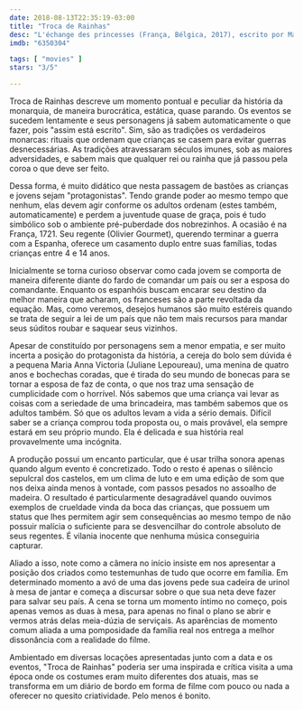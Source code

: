 ```yaml
---
date: 2018-08-13T22:35:19-03:00
title: "Troca de Rainhas"
desc: "L'échange des princesses (França, Bélgica, 2017), escrito por Marc Dugain baseado e Chantal Thomas baseado no romance deste, dirigido por Dugain, com Lambert Wilson, Anamaria Vartolomei, Olivier Gourmet, Catherine Mouchet, Kacey Mottet Klein, Igor van Dessel, Juliane Lepoureau, Patrick Descamps, Thomas Mustin. Crítica escrita para o site CinemAqui."
imdb: "6350304"

tags: [ "movies" ]
stars: "3/5"

---
```

Troca de Rainhas descreve um momento pontual e peculiar da história da monarquia, de maneira burocrática, estática, quase parando. Os eventos se sucedem lentamente e seus personagens já sabem automaticamente o que fazer, pois "assim está escrito". Sim, são as tradições os verdadeiros monarcas: rituais que ordenam que crianças se casem para evitar guerras desnecessárias. As tradições atravessaram séculos imunes, sob as maiores adversidades, e sabem mais que qualquer rei ou rainha que já passou pela coroa o que deve ser feito.

Dessa forma, é muito didático que nesta passagem de bastões as crianças e jovens sejam "protagonistas". Tendo grande poder ao mesmo tempo que nenhum, elas devem agir conforme os adultos ordenam (estes também, automaticamente) e perdem a juventude quase de graça, pois é tudo simbólico sob o ambiente pré-puberdade dos nobrezinhos. A ocasião é na França, 1721. Seu regente (Olivier Gourmet), querendo terminar a guerra com a Espanha, oferece um casamento duplo entre suas famílias, todas crianças entre 4 e 14 anos.

Inicialmente se torna curioso observar como cada jovem se comporta de maneira diferente diante do fardo de comandar um país ou ser a esposa do comandante. Enquanto os espanhóis buscam encarar seu destino da melhor maneira que acharam, os franceses são a parte revoltada da equação. Mas, como veremos, desejos humanos são muito estéreis quando se trata de seguir a lei de um país que não tem mais recursos para mandar seus súditos roubar e saquear seus vizinhos.

Apesar de constituído por personagens sem a menor empatia, e ser muito incerta a posição do protagonista da história, a cereja do bolo sem dúvida é a pequena Maria Anna Victoria (Juliane Lepoureau), uma menina de quatro anos e bochechas coradas, que é tirada do seu mundo de bonecas para se tornar a esposa de faz de conta, o que nos traz uma sensação de cumplicidade com o horrível. Nós sabemos que uma criança vai levar as coisas com a seriedade de uma brincadeira, mas também sabemos que os adultos também. Só que os adultos levam a vida a sério demais. Difícil saber se a criança comprou toda proposta ou, o mais provável, ela sempre estará em seu próprio mundo. Ela é delicada e sua história real provavelmente uma incógnita.

A produção possui um encanto particular, que é usar trilha sonora apenas quando algum evento é concretizado. Todo o resto é apenas o silêncio sepulcral dos castelos, em um clima de luto e em uma edição de som que nos deixa ainda menos à vontade, com passos pesados no assoalho de madeira. O resultado é particularmente desagradável quando ouvimos exemplos de crueldade vinda da boca das crianças, que possuem um status que lhes permitem agir sem consequências ao mesmo tempo de não possuir malícia o suficiente para se desvencilhar do controle absoluto de seus regentes. É vilania inocente que nenhuma música conseguiria capturar.

Aliado a isso, note como a câmera no início insiste em nos apresentar a posição dos criados como testemunhas de tudo que ocorre em família. Em determinado momento a avó de uma das jovens pede sua cadeira de urinol à mesa de jantar e começa a discursar sobre o que sua neta deve fazer para salvar seu país. A cena se torna um momento íntimo no começo, pois apenas vemos as duas à mesa, para apenas no final o plano se abrir e vermos atrás delas meia-dúzia de serviçais. As aparências de momento comum aliada a uma pomposidade da família real nos entrega a melhor dissonância com a realidade do filme.

Ambientado em diversas locações apresentadas junto com a data e os eventos, "Troca de Rainhas" poderia ser uma inspirada e crítica visita a uma época onde os costumes eram muito diferentes dos atuais, mas se transforma em um diário de bordo em forma de filme com pouco ou nada a oferecer no quesito criatividade. Pelo menos é bonito.

